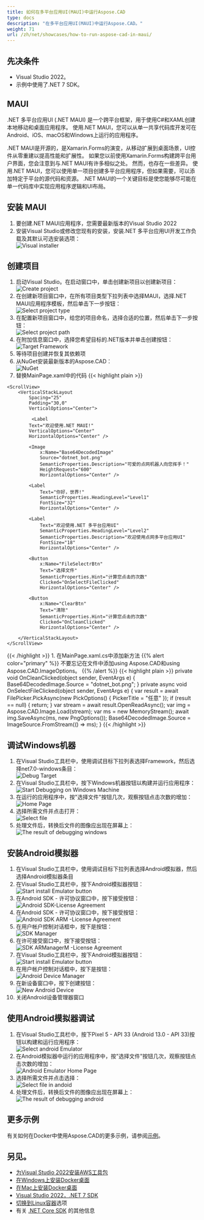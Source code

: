 ```yaml
---
title: 如何在多平台应用UI(MAUI)中运行Aspose.CAD
type: docs
description: "在多平台应用UI(MAUI)中运行Aspose.CAD。"
weight: 71
url: /zh/net/showcases/how-to-run-aspose-cad-in-maui/
---
```


## 先决条件
- Visual Studio 2022。
- 示例中使用了.NET 7 SDK。


## MAUI

.NET 多平台应用UI (.NET MAUI) 是一个跨平台框架，用于使用C#和XAML创建本地移动和桌面应用程序。
使用.NET MAUI，您可以从单一共享代码库开发可在Android、iOS、macOS和Windows上运行的应用程序。

.NET MAUI是开源的，是Xamarin.Forms的演变，从移动扩展到桌面场景，UI控件从零重建以提高性能和扩展性。
如果您以前使用Xamarin.Forms构建跨平台用户界面，您会注意到与.NET MAUI有许多相似之处。
然而，也存在一些差异。
使用.NET MAUI，您可以使用单一项目创建多平台应用程序，但如果需要，可以添加特定于平台的源代码和资源。
.NET MAUI的一个关键目标是使您能够尽可能在单一代码库中实现应用程序逻辑和UI布局。


## 安装 MAUI

1. 要创建.NET MAUI应用程序，您需要最新版本的Visual Studio 2022
1. 安装Visual Studio或修改您现有的安装，安装.NET 多平台应用UI开发工作负载及其默认可选安装选项：<br>
![Visual installer](/cad/_assets/showcases/maui/visual-installer.png)


## 创建项目

1. 启动Visual Studio。在启动窗口中，单击创建新项目以创建新项目：<br>
![Create project](/cad/_assets/showcases/maui/create-project.png)<br>
1. 在创建新项目窗口中，在所有项目类型下拉列表中选择MAUI，选择.NET MAUI应用程序模板，然后单击下一步按钮：<br>
![Select project type](/cad/_assets/showcases/maui/select-project.png)<br>
1. 在配置新项目窗口中，给您的项目命名，选择合适的位置，然后单击下一步按钮：<br>
![Select project path](/cad/_assets/showcases/maui/select-project-path.png)<br>
1. 在附加信息窗口中，选择您希望目标的.NET版本并单击创建按钮：<br>
![Target Framework](/cad/_assets/showcases/maui/select-framework.png)<br>
1. 等待项目创建并恢复其依赖项
1. 从NuGet安装最新版本的Aspose.CAD：<br>
![NuGet](/cad/_assets/showcases/maui/nuget.png)<br>
1. 替换MainPage.xaml中的代码
{{< highlight plain >}}
<?xml version="1.0" encoding="utf-8" ?>
<ContentPage xmlns="http://schemas.microsoft.com/dotnet/2021/maui"
             xmlns:x="http://schemas.microsoft.com/winfx/2009/xaml"
             x:Class="MauiApp1.MainPage">

    <ScrollView>
        <VerticalStackLayout
            Spacing="25"
            Padding="30,0"
            VerticalOptions="Center">

             <Label 
            Text="欢迎使用.NET MAUI!"
            VerticalOptions="Center" 
            HorizontalOptions="Center" />

            <Image
                x:Name="Base64DecodedImage"
                Source="dotnet_bot.png"
                SemanticProperties.Description="可爱的点网机器人向您挥手！"
                HeightRequest="600"
                HorizontalOptions="Center" />

            <Label
                Text="你好，世界!"
                SemanticProperties.HeadingLevel="Level1"
                FontSize="32"
                HorizontalOptions="Center" />

            <Label
                Text="欢迎使用.NET 多平台应用UI"
                SemanticProperties.HeadingLevel="Level2"
                SemanticProperties.Description="欢迎使用点网多平台应用UI"
                FontSize="18"
                HorizontalOptions="Center" />

            <Button
                x:Name="FileSelectrBtn"
                Text="选择文件"
                SemanticProperties.Hint="计算您点击的次数"
                Clicked="OnSelectFileClicked"
                HorizontalOptions="Center" />

            <Button
                x:Name="ClearBtn"
                Text="清除"
                SemanticProperties.Hint="计算您点击的次数"
                Clicked="OnCleanClicked"
                HorizontalOptions="Center" />

        </VerticalStackLayout>
    </ScrollView>
</ContentPage>
{{< /highlight >}}
1. 在MainPage.xaml.cs中添加新方法
{{% alert color="primary" %}} 
不要忘记在文件中添加using Aspose.CAD和using Aspose.CAD.ImageOptions。
{{% /alert %}}
{{< highlight plain >}}
private void OnCleanClicked(object sender, EventArgs e)
{
    Base64DecodedImage.Source = "dotnet_bot.png";
}
private async void OnSelectFileClicked(object sender, EventArgs e)
{
    var result = await FilePicker.PickAsync(new PickOptions()
    {
        PickerTitle = "任意"
    });
    if (result == null)
    {
        return;
    }
    var stream = await result.OpenReadAsync();
    var img = Aspose.CAD.Image.Load(stream);
    var ms = new MemoryStream();
    await img.SaveAsync(ms, new PngOptions());
    Base64DecodedImage.Source = ImageSource.FromStream(() => ms);
}
{{< /highlight >}}


## 调试Windows机器

1. 在Visual Studio工具栏中，使用调试目标下拉列表选择Framework，然后选择net7.0-windows条目：<br>
![Debug Target](/cad/_assets/showcases/maui/windows-mode.png)<br>
1. 在Visual Studio工具栏中，按下Windows机器按钮以构建并运行应用程序：<br>
![Start Debugging on Windows Machine](/cad/_assets/showcases/maui/windows-start-debug.png)<br>
1. 在运行的应用程序中，按"选择文件"按钮几次，观察按钮点击次数的增加：<br>
![Home Page](/cad/_assets/showcases/maui/windows-home-page.png)<br>
1. 选择所需文件并点击打开：<br>
![Select file](/cad/_assets/showcases/maui/select-file.png)<br>
1. 处理文件后，转换后文件的图像应出现在屏幕上：<br>
![The result of debugging windows](/cad/_assets/showcases/maui/windows-result.png)


## 安装Android模拟器

1. 在Visual Studio工具栏中，使用调试目标下拉列表选择Android模拟器，然后选择Android模拟器条目
1. 在Visual Studio工具栏中，按下Android模拟器按钮：<br>
![Start install Emulator button](/cad/_assets/showcases/maui/start-install-emulator.png)<br>
1. 在Android SDK - 许可协议窗口中，按下接受按钮：<br>
![Android SDK-License Agreement](/cad/_assets/showcases/maui/android-sdk-1.png)<br>
1. 在Android SDK - 许可协议窗口中，按下接受按钮：<br>
![Android SDK ARM -License Agreement](/cad/_assets/showcases/maui/android-sdk-2.png)<br>
1. 在用户帐户控制对话框中，按下是按钮：<br>
![SDK Manager](/cad/_assets/showcases/maui/android-sdk-3.png)<br>
1. 在许可接受窗口中，按下接受按钮：<br>
![SDK ARManagerM -License Agreement](/cad/_assets/showcases/maui/android-sdk-4.png)<br>
1. 在Visual Studio工具栏中，按下Android模拟器按钮：<br>
![Start install Emulator button](/cad/_assets/showcases/maui/start-install-emulator.png)<br>
1. 在用户帐户控制对话框中，按下是按钮：<br>
![Android Device Manager](/cad/_assets/showcases/maui/android-device-manager.png)<br>
1. 在新设备窗口中，按下创建按钮：<br>
![New Android Device](/cad/_assets/showcases/maui/android-new-device.png)<br>
1. 关闭Android设备管理器窗口


## 使用Android模拟器调试

1. 在Visual Studio工具栏中，按下Pixel 5 - API 33 (Android 13.0 - API 33)按钮以构建和运行应用程序：<br>
![Select android Emulator](/cad/_assets/showcases/maui/select-android-emulator.png)<br>
1. 在Android模拟器中运行的应用程序中，按"选择文件"按钮几次，观察按钮点击次数的增加：<br>
![Android Emulator Home Page](/cad/_assets/showcases/maui/android-home-page.png)<br>
1. 选择所需文件并点击选择：<br>
![Select file in andoid](/cad/_assets/showcases/maui/select-file-android.png)<br>
1. 处理文件后，转换后文件的图像应出现在屏幕上：<br>
![The result of debugging android](/cad/_assets/showcases/maui/android-result.png)


## 更多示例

有关如何在Docker中使用Aspose.CAD的更多示例，请参阅[示例](https://github.com/aspose-cad/Aspose.CAD-Documentation)。


## 另见。

- [为Visual Studio 2022安装AWS工具包](https://marketplace.visualstudio.com/items?itemName=AmazonWebServices.AWSToolkitforVisualStudio2022)
- [在Windows上安装Docker桌面](https://docs.docker.com/docker-for-windows/install/)
- [在Mac上安装Docker桌面](https://docs.docker.com/docker-for-mac/install/)
- [Visual Studio 2022，.NET 7 SDK](https://docs.microsoft.com/en-us/dotnet/core/install/windows?tabs=net70#dependencies)
- [切换到Linux容器](https://docs.docker.com/docker-for-windows/#switch-between-windows-and-linux-containers)选项
- 有关 [.NET Core SDK](https://hub.docker.com/_/microsoft-dotnet-sdk) 的其他信息
